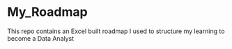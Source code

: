 # My_Roadmap
This repo contains an Excel built roadmap I used to structure my learning to become a Data Analyst 
